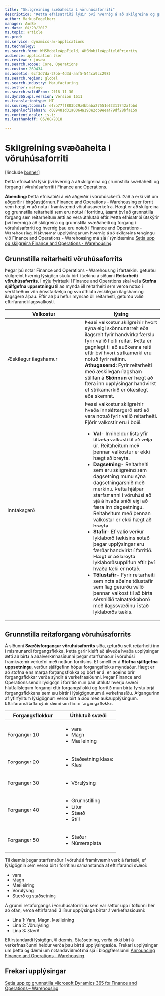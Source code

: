 ```yaml
---
title: "Skilgreining svæðaheita í vöruhúsaforriti"
description: "Þetta efnisatriði lýsir því hvernig á að skilgreina og grunnstilla svæðaheiti og forgang í vöruhúsaforriti í Finance and Operations."
author: MarkusFogelberg
manager: AnnBe
ms.date: 06/20/2017
ms.topic: article
ms.prod: 
ms.service: dynamics-ax-applications
ms.technology: 
ms.search.form: WHSMobileAppField, WHSMobileAppFieldPriority
audience: Application User
ms.reviewer: josaw
ms.search.scope: Core, Operations
ms.custom: 269434
ms.assetid: 6cf3d7da-29bb-4d3d-aaf5-544ca9cc2980
ms.search.region: global
ms.search.industry: Manufacturing
ms.author: mafoge
ms.search.validFrom: 2016-11-30
ms.dyn365.ops.version: Version 1611
ms.translationtype: HT
ms.sourcegitcommit: efcb77ff883b29a4bbaba27551e02311742afbbd
ms.openlocfilehash: d029481d31a0064a193e2cb9eeaf79df28bfa159
ms.contentlocale: is-is
ms.lasthandoff: 05/08/2018

---
```


# <a name="configure-app-field-names-in-warehousing-app"></a>Skilgreining svæðaheita í vöruhúsaforriti

[!include [banner](../includes/banner.md)]

Þetta efnisatriði lýsir því hvernig á að skilgreina og grunnstilla svæðaheiti og forgang í vöruhúsaforriti í Finance and Operations. 

**Ábending:** Þetta efnisatriði á við aðgerðir í vöruhúsakerfi. Það á ekki við um aðgerðir í birgðastjórnun. Finance and Operations - Warehousing er forrit sem hægt er að nota í framkvæmd vöruhúsaverkefna. Hægt er að skilgreina og grunnstilla reitarheiti sem eru notuð í forritinu, ásamt því að grunnstilla forgang sem reitarheitum ætti að vera úthlutað eftir. Þetta efnisatriði útskýrir því hvernig á að skilgreina og grunnstilla svæðaheiti og forgang í vöruhúsaforriti og hvernig þau eru notuð í Finance and Operations - Warehousing. Nákvæmar upplýsingar um hvernig á að skilgreina tengingu við Finance and Operations - Warehousing má sjá í sýnidæminu [Setja upp og skilgreina Finance and Operations - Warehousing](install-configure-warehousing-app.md).

## <a name="configure-warehouse-app-field-names"></a>Grunnstilla reitarheiti vöruhúsaforrits

Þegar þú notar Finance and Operations - Warehousing í fartækinu geturðu skilgreint hvernig lýsigögn skulu birt í tækinu á síðunni **Reitarheiti vöruhúsaforrits**. Í nýju fyrirtæki í Finance and Operations skal velja **Stofna sjálfgefna uppsetningu** til að mynda öll reitarheiti sem verða notuð í verkflæðum vöruhússfartækja og svo úthluta æskilegan ílagsham og ílagsgerð á þau. Eftir að þú hefur myndað öll reitarheiti, geturðu valið eftirfarandi ílagsvalkosti.

<table>
<colgroup>
<col width="50%" />
<col width="50%" />
</colgroup>
<thead>
<tr class="header">
<th>Valkostur</th>
<th>lýsing</th>
</tr>
</thead>
<tbody>
<tr class="odd">
<td>Æskilegur ílagshamur</td>
<td>Þessi valkostur skilgreinir hvort sýna eigi skönnunarreit eða ílagsreit fyrir handvirka færslu fyrir valið heiti reitar. Þetta er gagnlegt til að auðkenna reiti eftir því hvort strikamerki eru notuð fyrir reitinn. <strong>Athugasemd:</strong> Fyrir reitarheiti með æskilegan ílagsham stilltan á <strong>Skönnun</strong> er hægt að færa inn upplýsingar handvirkt ef strikamerkið er ólæsilegt eða skemmt.</td>
</tr>
<tr class="even">
<td>Inntaksgerð</td>
<td>Þessi valkostur skilgreinir hvaða innsláttargerð ætti að vera notuð fyrir valið reitarheiti. Fjórir valkostir eru í boði.
<ul>
<li><strong>Val</strong>- Inniheldur lista yfir tiltæka valkosti til að velja úr. Reitaheitum með þennan valkostur er ekki hægt að breyta.</li>
<li><strong>Dagsetning</strong>- Reitarheiti sem eru skilgreind sem dagsetning munu sýna dagsetningarsnið með merkinu. Þetta hjálpar starfsmanni í vöruhúsi að sjá á hvaða sniði eigi að færa inn dagsetningu. Reitaheitum með þennan valkostur er ekki hægt að breyta.</li>
<li><strong>Stafir</strong>- Ef valið verður lyklaborð tækisins notað þegar upplýsingar eru færðar handvirkt í forritið. Hægt er að breyta lyklaborðsupplifun eftir því hvaða tæki er notað.</li>
<li><strong>Tölustafir</strong>- Fyrir reitarheiti sem nota aðeins tölustafir sem ílag geturðu valið þennan valkost til að birta sérsniðið talnatakkaborð með ílagssvæðinu í stað lyklaborðs tækis.</li>
</ul></td>
</tr>
</tbody>
</table>

## <a name="configure-warehouse-app-field-priority"></a>Grunnstilla reitaforgang vöruhúsaforrits

Á síðunni **Svæðisforgangur vöruhúsaforrits** síða, geturðu sett reitarheiti inn í mismunandi forgangsflokka. Þetta gerir kleift að ákveða hvaða upplýsingar ætti að birta á aðalverkefnasíðunni þegar starfsmaður í vöruhúsi framkvæmir verkefni með notkun forritsins. Ef smellt er á **Stofna sjálfgefna uppsetningu**, verður sjálfgefinn hópur forgangsflokks myndaður. Hægt er að stofna eins marga forgangsflokka og þörf er á, en aðeins þrír forgangsflokkar verða sýndir á verkefnasíðunni. Þegar Finance and Operations sendir lýsigögn í forritið mun það úthluta hverju svæði hlutfallslegum forgangi eftir forgangsflokki og forritið mun birta fyrstu þrjá forgangsflokkana sem eru birtir í lýsigögnunum á verkefnasíðu. Afgangurinn af yfirfylltum lýsigögnum verða birt á síðu með aukaupplýsingum. Eftirfarandi tafla sýnir dæmi um fimm forgangsflokka.

<table>
<colgroup>
<col width="50%" />
<col width="50%" />
</colgroup>
<thead>
<tr class="header">
<th>Forgangsflokkur</th>
<th>Úthlutuð svæði</th>
</tr>
</thead>
<tbody>
<tr class="odd">
<td> Forgangur 10</td>
<td><ul>
<li>vara</li>
<li>Magn</li>
<li>Mælieining</li>
</ul></td>
</tr>
<tr class="even">
<td> Forgangur 20</td>
<td><ul>
<li>Staðsetning klasa:</li>
<li>Klasi</li>
</ul></td>
</tr>
<tr class="odd">
<td> Forgangur 30</td>
<td><ul>
<li>Vörulýsing</li>
</ul></td>
</tr>
<tr class="even">
<td> Forgangur 40</td>
<td><ul>
<li>Grunnstilling</li>
<li>Litur</li>
<li>Stærð</li>
<li>Stíll</li>
</ul></td>
</tr>
<tr class="odd">
<td> Forgangur 50</td>
<td><ul>
<li>Staður</li>
<li>Númeraplata</li>
</ul></td>
</tr>
</tbody>
</table>

Til dæmis þegar starfsmaður í vöruhúsi framkvæmir verk á fartæki, ef lýsigögnin sem verða birt í forritinu samanstanda af eftirfarandi svæði:

-   vara
-   Magn
-   Mælieining
-   Vörulýsing
-   Stærð og staðsetning

Á grunni reitaforgangs í vöruhúsaforritinu sem var settur upp í töflunni hér að ofan, verða eftirfarandi 3 línur upplýsinga birtar á verkefnasíðunni:

-   Lína 1: Vara, Magn, Mælieining
-   Lína 2: Vörulýsing
-   Lína 3: Stærð

Eftirstandandi lýsigögn, til dæmis, Staðsetning, verða ekki birt á verkefnasíðunni heldur verða þau birt á upplýsingasíða. Frekari upplýsingar um þetta og dæmi um notandaviðmót má sjá í bloggfærslunni [Announcing Finance and Operations - Warehousing](https://blogs.msdn.microsoft.com/dynamicsaxscm/2017/01/20/announcing-dynamics-365-for-operations-warehousing/).

<a name="additional-resources"></a>Frekari upplýsingar
--------

[Setja upp og grunnstilla Microsoft Dynamics 365 for Finance and Operations – Warehousing](install-configure-warehousing-app.md)




